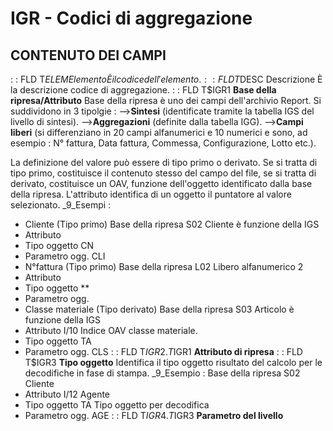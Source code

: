 # IGR - Codici di aggregazione
## CONTENUTO DEI CAMPI
 :  : FLD T$ELEM Elemento
È il codice dell'elemento.
 :  : FLD T$DESC Descrizione
È la descrizione codice di aggregazione.
 :  : FLD T$IGR1 __Base della ripresa/Attributo__
Base della ripresa è uno dei campi dell'archivio Report.
Si suddividono in 3 tipolgie : 
-->**Sintesi** (identificate tramite la tabella IGS del livello di sintesi).
-->**Aggregazioni** (definite dalla tabella IGG).
-->**Campi liberi** (si differenziano in 20 campi alfanumerici e 10 numerici e sono, ad esempio :  N° fattura, Data fattura, Commessa, Configurazione, Lotto etc.).

La definizione del valore può essere di tipo primo o derivato. Se si tratta di tipo primo, costituisce il contenuto stesso del campo del file, se si tratta di derivato, costituisce un OAV, funzione dell'oggetto identificato dalla base della ripresa. L'attributo identifica di un oggetto il puntatore al valore selezionato.
_9_Esempi : 
 - Cliente  (Tipo primo)
Base della ripresa  S02  Cliente è funzione della IGS
 - Attributo
 - Tipo oggetto        CN
 - Parametro ogg.      CLI
 - N°fattura (Tipo primo)
 Base della ripresa  L02  Libero alfanumerico 2
 - Attributo
 - Tipo oggetto        \*\*
 - Parametro ogg.
 - Classe materiale (Tipo derivato)
Base della ripresa  S03      Articolo è funzione della IGS
 - Attributo           I/10     Indice OAV classe materiale.
 - Tipo oggetto        TA
 - Parametro ogg.      CLS
 :  : FLD T$IGR2.T$IGR1 __Attributo di ripresa__
 :  : FLD T$IGR3 __Tipo oggetto__
Identifica il tipo oggetto risultato del calcolo per le decodifiche in fase di stampa.
_9_Esempio : 
Base della ripresa  S02      Cliente
 - Attributo           I/12     Agente
 - Tipo oggetto        TA       Tipo oggetto per decodifica
 - Parametro ogg.      AGE
 :  : FLD T$IGR4.T$IGR3 __Parametro del livello__
